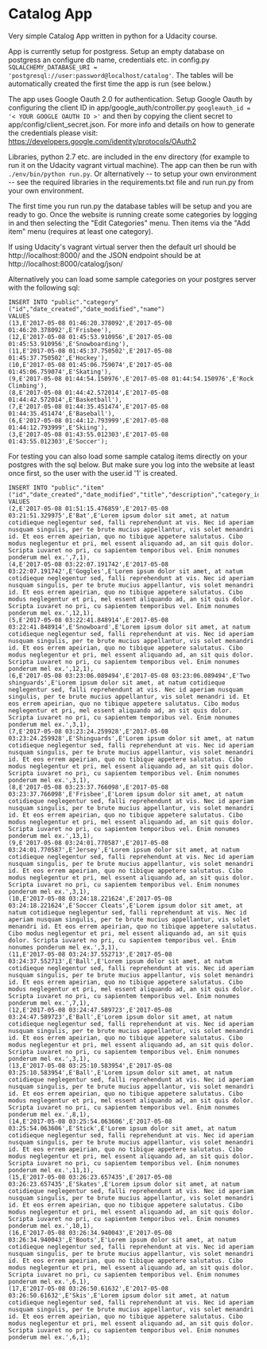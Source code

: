 # Catalog App

Very simple Catalog App written in python for a Udacity course. 

App is currently setup for postgress. Setup an empty database on postgress an configure db name, credentials etc. in config.py ``SQLALCHEMY_DATABASE_URI = 'postgresql://user:password@localhost/catalog'``. The tables will be automatically created the first time the app is run (see below.)

The app uses Google Oauth 2.0 for authentication. Setup Google Oauth by configuring the client ID in app/google_auth/controller.py ``googleauth_id = '< YOUR GOOGLE OAUTH ID >'`` and then by copying the client secret to app/config/client_secret.json. For more info and details on how to generate the credentials please visit: https://developers.google.com/identity/protocols/OAuth2

Libraries, python 2.7 etc. are included in the env directory (for example to run it on the Udacity vagrant virtual machine). The app can then be run with ``./env/bin/python run.py``. Or alternatively -- to setup your own environment -- see the required libraries in the requirements.txt file and run run.py from your own environment. 

The first time you run run.py the database tables will be setup and you are ready to go. Once the website is running create some categories by logging in and then selecting the "Edit Categories" menu. Then items via the "Add item" menu (requires at least one category).

If using Udacity's vagrant virtual server then the default url should be http://localhost:8000/ and the JSON endpoint should be at http://localhost:8000/catalog/json/ 

Alternatively you can load some sample categories on your postgres server with the following sql:

```
INSERT INTO "public"."category"("id","date_created","date_modified","name")
VALUES
(13,E'2017-05-08 01:46:20.378092',E'2017-05-08 01:46:20.378092',E'Frisbee'),
(12,E'2017-05-08 01:45:53.910956',E'2017-05-08 01:45:53.910956',E'Snowboarding'),
(11,E'2017-05-08 01:45:37.750502',E'2017-05-08 01:45:37.750502',E'Hockey'),
(10,E'2017-05-08 01:45:06.759074',E'2017-05-08 01:45:06.759074',E'Skating'),
(9,E'2017-05-08 01:44:54.150976',E'2017-05-08 01:44:54.150976',E'Rock Climbing'),
(8,E'2017-05-08 01:44:42.572014',E'2017-05-08 01:44:42.572014',E'Basketball'),
(7,E'2017-05-08 01:44:35.451474',E'2017-05-08 01:44:35.451474',E'Baseball'),
(6,E'2017-05-08 01:44:12.793999',E'2017-05-08 01:44:12.793999',E'Skiing'),
(3,E'2017-05-08 01:43:55.012303',E'2017-05-08 01:43:55.012303',E'Soccer');
```

For testing you can also load some sample catalog items directly on your postgres with the sql below. But make sure you log into the website at least once first, so the user with the user.id '1' is created.  

```
INSERT INTO "public"."item"("id","date_created","date_modified","title","description","category_id","user_id")
VALUES
(2,E'2017-05-08 01:51:15.476859',E'2017-05-08 03:21:51.329975',E'Bat',E'Lorem ipsum dolor sit amet, at natum cotidieque neglegentur sed, falli reprehendunt at vis. Nec id aperiam nusquam singulis, per te brute mucius appellantur, vis solet menandri id. Et eos errem apeirian, quo no tibique appetere salutatus. Cibo modus neglegentur et pri, mel essent aliquando ad, an sit quis dolor. Scripta iuvaret no pri, cu sapientem temporibus vel. Enim nonumes ponderum mel ex.',7,1),
(4,E'2017-05-08 03:22:07.191742',E'2017-05-08 03:22:07.191742',E'Goggles',E'Lorem ipsum dolor sit amet, at natum cotidieque neglegentur sed, falli reprehendunt at vis. Nec id aperiam nusquam singulis, per te brute mucius appellantur, vis solet menandri id. Et eos errem apeirian, quo no tibique appetere salutatus. Cibo modus neglegentur et pri, mel essent aliquando ad, an sit quis dolor. Scripta iuvaret no pri, cu sapientem temporibus vel. Enim nonumes ponderum mel ex.',12,1),
(5,E'2017-05-08 03:22:41.848914',E'2017-05-08 03:22:41.848914',E'Snowboard',E'Lorem ipsum dolor sit amet, at natum cotidieque neglegentur sed, falli reprehendunt at vis. Nec id aperiam nusquam singulis, per te brute mucius appellantur, vis solet menandri id. Et eos errem apeirian, quo no tibique appetere salutatus. Cibo modus neglegentur et pri, mel essent aliquando ad, an sit quis dolor. Scripta iuvaret no pri, cu sapientem temporibus vel. Enim nonumes ponderum mel ex.',12,1),
(6,E'2017-05-08 03:23:06.089494',E'2017-05-08 03:23:06.089494',E'Two shinguards',E'Lorem ipsum dolor sit amet, at natum cotidieque neglegentur sed, falli reprehendunt at vis. Nec id aperiam nusquam singulis, per te brute mucius appellantur, vis solet menandri id. Et eos errem apeirian, quo no tibique appetere salutatus. Cibo modus neglegentur et pri, mel essent aliquando ad, an sit quis dolor. Scripta iuvaret no pri, cu sapientem temporibus vel. Enim nonumes ponderum mel ex.',3,1),
(7,E'2017-05-08 03:23:24.259928',E'2017-05-08 03:23:24.259928',E'Shinguards',E'Lorem ipsum dolor sit amet, at natum cotidieque neglegentur sed, falli reprehendunt at vis. Nec id aperiam nusquam singulis, per te brute mucius appellantur, vis solet menandri id. Et eos errem apeirian, quo no tibique appetere salutatus. Cibo modus neglegentur et pri, mel essent aliquando ad, an sit quis dolor. Scripta iuvaret no pri, cu sapientem temporibus vel. Enim nonumes ponderum mel ex.',3,1),
(8,E'2017-05-08 03:23:37.766098',E'2017-05-08 03:23:37.766098',E'Frisbee',E'Lorem ipsum dolor sit amet, at natum cotidieque neglegentur sed, falli reprehendunt at vis. Nec id aperiam nusquam singulis, per te brute mucius appellantur, vis solet menandri id. Et eos errem apeirian, quo no tibique appetere salutatus. Cibo modus neglegentur et pri, mel essent aliquando ad, an sit quis dolor. Scripta iuvaret no pri, cu sapientem temporibus vel. Enim nonumes ponderum mel ex.',13,1),
(9,E'2017-05-08 03:24:01.770587',E'2017-05-08 03:24:01.770587',E'Jersey',E'Lorem ipsum dolor sit amet, at natum cotidieque neglegentur sed, falli reprehendunt at vis. Nec id aperiam nusquam singulis, per te brute mucius appellantur, vis solet menandri id. Et eos errem apeirian, quo no tibique appetere salutatus. Cibo modus neglegentur et pri, mel essent aliquando ad, an sit quis dolor. Scripta iuvaret no pri, cu sapientem temporibus vel. Enim nonumes ponderum mel ex.',3,1),
(10,E'2017-05-08 03:24:18.221624',E'2017-05-08 03:24:18.221624',E'Soccer Cleats',E'Lorem ipsum dolor sit amet, at natum cotidieque neglegentur sed, falli reprehendunt at vis. Nec id aperiam nusquam singulis, per te brute mucius appellantur, vis solet menandri id. Et eos errem apeirian, quo no tibique appetere salutatus. Cibo modus neglegentur et pri, mel essent aliquando ad, an sit quis dolor. Scripta iuvaret no pri, cu sapientem temporibus vel. Enim nonumes ponderum mel ex.',3,1),
(11,E'2017-05-08 03:24:37.552713',E'2017-05-08 03:24:37.552713',E'Ball',E'Lorem ipsum dolor sit amet, at natum cotidieque neglegentur sed, falli reprehendunt at vis. Nec id aperiam nusquam singulis, per te brute mucius appellantur, vis solet menandri id. Et eos errem apeirian, quo no tibique appetere salutatus. Cibo modus neglegentur et pri, mel essent aliquando ad, an sit quis dolor. Scripta iuvaret no pri, cu sapientem temporibus vel. Enim nonumes ponderum mel ex.',7,1),
(12,E'2017-05-08 03:24:47.589723',E'2017-05-08 03:24:47.589723',E'Ball',E'Lorem ipsum dolor sit amet, at natum cotidieque neglegentur sed, falli reprehendunt at vis. Nec id aperiam nusquam singulis, per te brute mucius appellantur, vis solet menandri id. Et eos errem apeirian, quo no tibique appetere salutatus. Cibo modus neglegentur et pri, mel essent aliquando ad, an sit quis dolor. Scripta iuvaret no pri, cu sapientem temporibus vel. Enim nonumes ponderum mel ex.',3,1),
(13,E'2017-05-08 03:25:10.583954',E'2017-05-08 03:25:10.583954',E'Ball',E'Lorem ipsum dolor sit amet, at natum cotidieque neglegentur sed, falli reprehendunt at vis. Nec id aperiam nusquam singulis, per te brute mucius appellantur, vis solet menandri id. Et eos errem apeirian, quo no tibique appetere salutatus. Cibo modus neglegentur et pri, mel essent aliquando ad, an sit quis dolor. Scripta iuvaret no pri, cu sapientem temporibus vel. Enim nonumes ponderum mel ex.',8,1),
(14,E'2017-05-08 03:25:54.063606',E'2017-05-08 03:25:54.063606',E'Stick',E'Lorem ipsum dolor sit amet, at natum cotidieque neglegentur sed, falli reprehendunt at vis. Nec id aperiam nusquam singulis, per te brute mucius appellantur, vis solet menandri id. Et eos errem apeirian, quo no tibique appetere salutatus. Cibo modus neglegentur et pri, mel essent aliquando ad, an sit quis dolor. Scripta iuvaret no pri, cu sapientem temporibus vel. Enim nonumes ponderum mel ex.',11,1),
(15,E'2017-05-08 03:26:23.657435',E'2017-05-08 03:26:23.657435',E'Skates',E'Lorem ipsum dolor sit amet, at natum cotidieque neglegentur sed, falli reprehendunt at vis. Nec id aperiam nusquam singulis, per te brute mucius appellantur, vis solet menandri id. Et eos errem apeirian, quo no tibique appetere salutatus. Cibo modus neglegentur et pri, mel essent aliquando ad, an sit quis dolor. Scripta iuvaret no pri, cu sapientem temporibus vel. Enim nonumes ponderum mel ex.',10,1),
(16,E'2017-05-08 03:26:34.940043',E'2017-05-08 03:26:34.940043',E'Boots',E'Lorem ipsum dolor sit amet, at natum cotidieque neglegentur sed, falli reprehendunt at vis. Nec id aperiam nusquam singulis, per te brute mucius appellantur, vis solet menandri id. Et eos errem apeirian, quo no tibique appetere salutatus. Cibo modus neglegentur et pri, mel essent aliquando ad, an sit quis dolor. Scripta iuvaret no pri, cu sapientem temporibus vel. Enim nonumes ponderum mel ex.',6,1),
(17,E'2017-05-08 03:26:50.61632',E'2017-05-08 03:26:50.61632',E'Skis',E'Lorem ipsum dolor sit amet, at natum cotidieque neglegentur sed, falli reprehendunt at vis. Nec id aperiam nusquam singulis, per te brute mucius appellantur, vis solet menandri id. Et eos errem apeirian, quo no tibique appetere salutatus. Cibo modus neglegentur et pri, mel essent aliquando ad, an sit quis dolor. Scripta iuvaret no pri, cu sapientem temporibus vel. Enim nonumes ponderum mel ex.',6,1);
```

